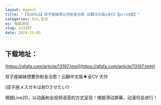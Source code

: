 ```yaml
---
layout: mypost
title: "【互动SLG】双子姐妹想让你射金治愈 云翻汉化版★全CV【pc/od盘】"
categories: SLG,互动
os: 电脑游戏
slug: a13197
date: 2024-11-03
---
```


## 下载地址：

[https://qfafa.com/article/13197.html](https://qfafa.com/article/13197.html)

双子座姊妹想要你射金治愈！云翻中文版★全CV 大作

(双子座メスガキは射Oさせたい!)

根据Live2D，以动画和全视频语音的方式呈现！根据滑动屏幕，动漫将会进行！